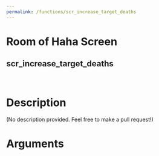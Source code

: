 ```yaml
---
permalink: /functions/scr_increase_target_deaths
---
```

# Room of Haha Screen  
## scr_increase_target_deaths  
&nbsp;  
# Description  
(No description provided. Feel free to make a pull request!) 
&nbsp;  
# Arguments


